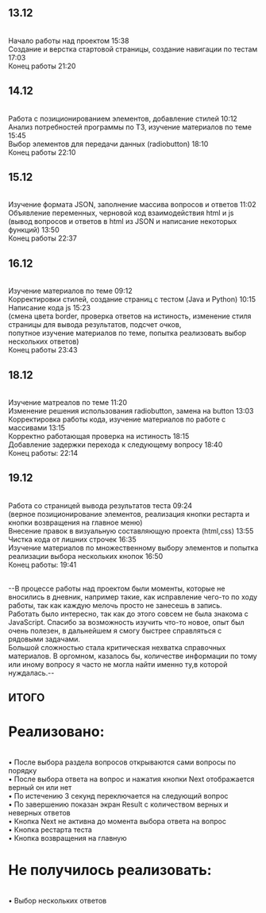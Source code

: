 <h2>13.12</h2>
  <br>Начало работы над проектом 15:38 
   <br>Создание и верстка стартовой страницы, создание навигации по тестам 17:03
   <br>Конец работы 21:20
<h2>14.12</h2>
   <br>Работа с позиционированием элементов, добавление стилей 10:12
   <br>Анализ потребностей программы по ТЗ, изучение материалов по теме 15:45
   <br>Выбор элементов для передачи данных (radiobutton) 18:10
   <br>Конец работы 22:10
<h2>15.12</h2>
   <br>Изучение формата JSON, заполнение массива вопросов и ответов 11:02
   <br>Объявление переменных, черновой код взаимодействия html и js
   <br>(вывод вопросов и ответов в html из JSON и написание некоторых функций) 13:50
   <br>Конец работы 22:37
<h2>16.12</h2>
   <br>Изучение материалов по теме 09:12
   <br>Корректировки стилей, создание страниц с тестом (Java и Python) 10:15
   <br>Написание кода js 15:23
   <br>(смена цвета border, проверка ответов на истиность, изменение стиля страницы для вывода результатов, подсчет очков,
   <br>попутное изучение материалов по теме, попытка реализовать выбор нескольких ответов)
   <br>Конец работы 23:43
<h2>18.12</h2>
   <br>Изучение матреалов по теме 11:20
   <br>Изменение решения использования radiobutton, замена на button 13:03
   <br>Корректировка работы кода, изучение материалов по работе с массивами 13:15
   <br>Корректно работающая проверка на истиность 18:15
   <br>Добавление задержки перехода к следующему вопросу 18:40
   <br>Конец работы: 22:14
<h2>19.12</h2>
   <br>Работа со страницей вывода результатов теста 09:24
   <br>(верное позиционирование элементов, реализация кнопки рестарта и кнопки возвращения на главное меню)
   <br>Внесение правок в визуальную составляющую проекта (html,css) 13:55
   <br>Чистка кода от лишних строчек 16:35
   <br>Изучение материалов по множественному выбору элементов и попытка реализации выбора нескольких кнопок 16:50
   <br>Конец работы: 19:41
  
 <br>--В процессе работы над проектом были моменты, которые не вносились в дневник, например такие, как исправление чего-то по ходу работы, так как каждую мелочь просто не занесешь в запись.
 <br>Работать было интересно, так как до этого совсем не была знакома с JavaScript. Спасибо за возможность изучить что-то новое, опыт был очень полезен, в дальнейшем я смогу быстрее справляться с рядовыми задачами.
 <br>Большой сложностью стала критическая нехватка справочных материалов. В оргомном, казалось бы, количестве информации по тому или иному вопросу я часто не могла найти именно ту,в которой нуждалась.--

  <h2>ИТОГО</h2>
  <h1>Реализовано:</h1>
   <br>• После выбора раздела вопросов открываются сами вопросы по порядку
   <br>• После выбора ответа на вопрос и нажатия кнопки Next отображается верный он или нет
   <br>• По истечению 3 секунд переключается на следующий вопрос 
   <br>• По завершению показан экран Result с количеством верных и неверных ответов 
   <br>• Кнопка Next не активна до момента выбора ответа на вопрос
   <br>• Кнопка рестарта теста
   <br>• Кнопка возвращения на главную
   
  <h1>Не получилось реализовать:</h1>
   <br>• Выбор нескольких ответов
